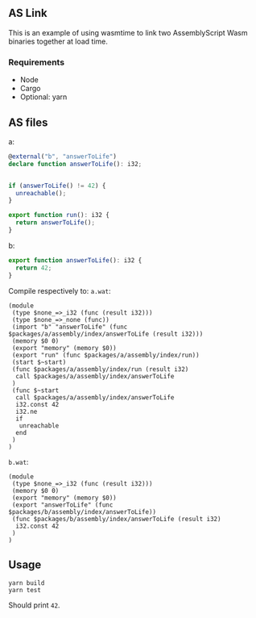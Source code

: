 ## AS Link

This is an example of using wasmtime to link two AssemblyScript Wasm binaries together at load time.

### Requirements

- Node
- Cargo
- Optional: yarn

## AS files
a:
```ts
@external("b", "answerToLife")
declare function answerToLife(): i32;


if (answerToLife() != 42) {
  unreachable();
}

export function run(): i32 {
  return answerToLife();
}
```
b:
```ts
export function answerToLife(): i32 {
  return 42;
}
```

Compile respectively to:
`a.wat`:
```wat
(module
 (type $none_=>_i32 (func (result i32)))
 (type $none_=>_none (func))
 (import "b" "answerToLife" (func $packages/a/assembly/index/answerToLife (result i32)))
 (memory $0 0)
 (export "memory" (memory $0))
 (export "run" (func $packages/a/assembly/index/run))
 (start $~start)
 (func $packages/a/assembly/index/run (result i32)
  call $packages/a/assembly/index/answerToLife
 )
 (func $~start
  call $packages/a/assembly/index/answerToLife
  i32.const 42
  i32.ne
  if
   unreachable
  end
 )
)
```
`b.wat`:
```wat
(module
 (type $none_=>_i32 (func (result i32)))
 (memory $0 0)
 (export "memory" (memory $0))
 (export "answerToLife" (func $packages/b/assembly/index/answerToLife))
 (func $packages/b/assembly/index/answerToLife (result i32)
  i32.const 42
 )
)
```

## Usage

```
yarn build
yarn test
```

Should print `42`.